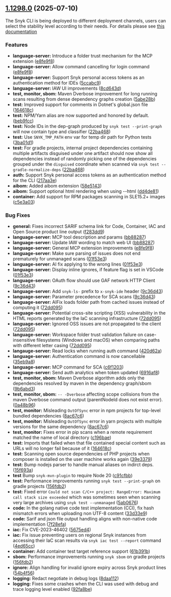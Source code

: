 ## [1.1298.0](https://github.com/snyk/snyk/compare/v1.1297.3...v1.1298.0) (2025-07-10)

The Snyk CLI is being deployed to different deployment channels, users can select the stability level according to their needs. For details please see [this documentation](https://docs.snyk.io/snyk-cli/releases-and-channels-for-the-snyk-cli)

### Features

* **language-server:** Introduce a folder trust mechanism for the MCP extension ([e8fe9f8](https://github.com/snyk/snyk/commit/e8fe9f8e6beb9ce00571883da880c170bc724e78))
* **language-server:** Allow command cancelling for login command ([e8fe9f8](https://github.com/snyk/snyk/commit/e8fe9f8e6beb9ce00571883da880c170bc724e78))
* **language-server:** Support Snyk personal access tokens as an authentication method for IDEs ([5ccabc9](https://github.com/snyk/snyk/commit/5ccabc93f7ab4f8b6790a4a290e17ee3c2c13da0))
* **language-server:** IAW UI improvements ([8cd643d](https://github.com/snyk/snyk/commit/8cd643d01766f5191621bacbdb9d0f27f3fcc1b6))
* **test, monitor, sbom:** Maven Dverbose improvement for long running scans resulting from dense dependency graphs creation ([5abe28b](https://github.com/snyk/snyk/commit/5abe28bafdacf0e6c7ae2a5e08e9317818920331))
* **test:** Improved support for comments in Dotnet's global.json file ([164618c](https://github.com/snyk/snyk/commit/164618cf3b98da98dd2e109f9a94e24354cd8c5e))
* **test:** NPM/Yarn alias are now supported and honored by default. ([beb9fcc](https://github.com/snyk/snyk/commit/beb9fcce7bd37fcb8e3722d2fea74fd196f42708))
* **test:** Node IDs in the dep-graph produced by `snyk test --print-graph` will now contain type and classifier ([22ba468](https://github.com/snyk/snyk/commit/22ba468b6554cbecbf453b83257677b2f22f1c13))
* **test:** Use `SNYK_TMP_PATH` env var for temp dir path for Python tests ([3ba01d1](https://github.com/snyk/snyk/commit/3ba01d19f14ec44008a474aa0bc43e453f0889aa))
* **test:** For gradle projects, internal project dependencies containing multiple artifacts disguised under one artifact should now show all dependencies instead of randomly picking one of the dependencies grouped under the `disguised` coordinate when scanned via `snyk test --gradle-normalize-deps` ([22ba468](https://github.com/snyk/snyk/commit/22ba468b6554cbecbf453b83257677b2f22f1c13))
* **auth:** Support Snyk personal access tokens as an authentication method for the CLI ([217aa3e](https://github.com/snyk/snyk/commit/217aa3ee58a9eee8883dc9087b15c580935a3e75))
* **aibom:** Added aibom extension ([58e5143](https://github.com/snyk/snyk/commit/58e514392dcef3377a05a87746ebfc215802b1d8))
* **aibom:** Support optional html rendering when using --html ([dd4de81](https://github.com/snyk/snyk/commit/dd4de81d8b3267aa85d08e45a06edc1002e72b03))
* **container:** Add support for RPM packages scanning in SLE15.2+ images ([c5e3a03](https://github.com/snyk/snyk/commit/c5e3a0342e2d4c41db6019684dd045cbfa04d377))


### Bug Fixes

* **general:** Fixes incorrect SARIF schema link for Code, Container, IAC and Open Source product line output ([f283dd9](https://github.com/snyk/snyk/commit/f283dd9b4e8bf9bba298b4ff40204b599d738da5))
* **language-server:** MCP tool description and params ([bb88287](https://github.com/snyk/snyk/commit/bb882876e47bfc721b9c2451ac5dee2d5c513cf6))
* **language-server:** Update IAW wording to match web UI ([bb88287](https://github.com/snyk/snyk/commit/bb882876e47bfc721b9c2451ac5dee2d5c513cf6))
* **language-server:** General MCP extension improvements ([e8fe9f8](https://github.com/snyk/snyk/commit/e8fe9f8e6beb9ce00571883da880c170bc724e78))
* **language-server:** Make sure parsing of issues does not end prematurely for unmanaged scans ([01f53e3](https://github.com/snyk/snyk/commit/01f53e39c7d05c33aba9f219de958262202b5545))
* **language-server:** AI fix applying to the wrong lines ([01f53e3](https://github.com/snyk/snyk/commit/01f53e39c7d05c33aba9f219de958262202b5545))
* **language-server:** Display inline ignores, if feature flag is set in VSCode ([01f53e3](https://github.com/snyk/snyk/commit/01f53e39c7d05c33aba9f219de958262202b5545))
* **language-server:** OAuth flow should use GAF network HTTP Client ([9c36d43](https://github.com/snyk/snyk/commit/9c36d437c2862b1cfb60e1bf8c2775c27e7e6d63))
* **language-server:** Add `snyk-ls-` prefix to `x-snyk-ide` header ([9c36d43](https://github.com/snyk/snyk/commit/9c36d437c2862b1cfb60e1bf8c2775c27e7e6d63))
* **language-server:** Parameter precedence for SCA scans ([9c36d43](https://github.com/snyk/snyk/commit/9c36d437c2862b1cfb60e1bf8c2775c27e7e6d63))
* **language-server:** AIFix loads folder path from cached issues instead of computing it ([72dd095](https://github.com/snyk/snyk/commit/72dd095b6986729a8f57507f586ecec501181cdd))
* **language-server:** Potential cross-site scripting (XSS) vulnerability in the HTML reports generated by the IaC scanning infrastructure ([72dd095](https://github.com/snyk/snyk/commit/72dd095b6986729a8f57507f586ecec501181cdd))
* **language-server:** Ignored OSS issues are not propagated to the client ([72dd095](https://github.com/snyk/snyk/commit/72dd095b6986729a8f57507f586ecec501181cdd))
* **language-server:** Workspace folder trust validation failure on case-insensitive filesystems (Windows and macOS) when comparing paths with different letter casing ([72dd095](https://github.com/snyk/snyk/commit/72dd095b6986729a8f57507f586ecec501181cdd))
* **langauge-server:**  Read locks when running auth command ([420d62a](https://github.com/snyk/snyk/commit/420d62ad518d79fcb8a3c0414dc8892ff5f502f1))
* **language-server:** Authentication command is now cancellable ([35eb9a8](https://github.com/snyk/snyk/commit/35eb9a88fc47a26a62a490be88d951e456b2d7c8))
* **language-server:** MCP command for SCA ([c6f1203](https://github.com/snyk/cli/commit/c6f12035639d09023dcaaafdb38a134b0953b0f9))
* **language-server:** Send auth analytics when token updated ([6916af8](https://github.com/snyk/cli/commit/6916af848ea3dc3e79d7e7e9f07089461e6f5ebf))
* **test, monitor, sbom:** Maven Dverbose algorithm adds only the dependencies resolved by maven in the dependency graph/sbom ([9b6abd3](https://github.com/snyk/snyk/commit/9b6abd3ccbf75490d9741d4db3de71ebacb3b822))
* **test, monitor, sbom:** `-- -Dverbose` affecting scope collisions from the maven Dverbose command output (parentNodeId does not exist error). ([0a48b96](https://github.com/snyk/snyk/commit/0a48b965f2b26c68b091ef23692058f1f81b544a))
* **test, monitor:** Misleading `OutOfSync` error in npm projects for top-level bundled dependencies ([8ac67c6](https://github.com/snyk/snyk/commit/8ac67c67bc68d2e0a6b24c613458042e9b880dee))
* **test, monitor:** Misleading `OutOfSync` error in yarn projects with multiple versions for the same dependency ([8ac67c6](https://github.com/snyk/snyk/commit/8ac67c67bc68d2e0a6b24c613458042e9b880dee))
* **test, monitor:** Fixes error in pip scans when a remote requirement matched the name of local directory ([c196bae](https://github.com/snyk/snyk/commit/c196baea66f2e8bfeeddfe946755f3db7a29b2e4))
* **test:** Imports that failed when that file contained special content such as URLs will no longer fail because of it ([164618c](https://github.com/snyk/snyk/commit/164618cf3b98da98dd2e109f9a94e24354cd8c5e))
* **test:** Scanning open source dependencies of PHP projects when composer is installed on the user machine works again ([39e3379](https://github.com/snyk/snyk/commit/39e337965740f6242a22f998cc433d7842468490))
* **test:** Bump nodejs parser to handle manual aliases on indirct deps. ([15f693a](https://github.com/snyk/snyk/commit/15f693a1e47ba15cc264ba6d21c1230cd061ebf6))
* **test** Bump `snyk-mvn-plugin` to require Node 20 ([c91cfbb](https://github.com/snyk/snyk/commit/c91cfbbb02a7319454a306f1889fd443288abf75))
* **test:** Performance improvements running `snyk test --print-graph` on gradle projects ([156fdb2](https://github.com/snyk/snyk/commit/156fdb2802faf6248e129d1869f2b7aa37374cd2))
* **test:** Fixed error `Could not scan C/C++ project: RangeError: Maximum call stack size exceeded` which was sometimes seen when scanning very large archives using `snyk test --unmanaged` ([5ab0676](https://github.com/snyk/snyk/commit/5ab06769a80005a87f2f8264a96c145aca013a34))
* **code:** In the golang native code test implementation (CCI), fix hash mismatch errors when uploading non UTF-8 content ([33d33e9](https://github.com/snyk/snyk/commit/33d33e92bba76cff694cc5ee9e9b2e4b9274a673))
* **code:** Sarif and json file output handling aligns with non-native code implementation ([7f28efa](https://github.com/snyk/snyk/commit/7f28efabac3735acbf9354f18970bd5f4b9a6024))
* **iac:** Fix CVE-2023-46402 ([5675ed4](https://github.com/snyk/snyk/commit/5675ed4b5e11bc89b92be09cbb34db00a2203366))
* **iac:** Fix issue preventing users on regional Snyk instances from accessing their IaC scan results via `snyk iac test --report` command ([4ed65cc](https://github.com/snyk/snyk/commit/4ed65ccca6bc500406c12e85d6d9b8cebf4645d9))
* **container:** Add container test target reference support ([61b391b](https://github.com/snyk/snyk/commit/61b391b1d677c08444c63b45066a3eed3d8905e3))
* **sbom:** Performance improvements running `snyk sbom` on gradle projects ([156fdb2](https://github.com/snyk/snyk/commit/156fdb2802faf6248e129d1869f2b7aa37374cd2))
* **ignore:** Align handling for invalid ignore expiry across Snyk product lines ([54b4f56](https://github.com/snyk/snyk/commit/54b4f56f41497f6da97c651e65b23798809e53b5))
* **logging:** Redact negotiate in debug logs ([8daa112](https://github.com/snyk/snyk/commit/8daa112ff747f2e83c0dabe94426dc99574c9892))
* **logging:** Fixes some crashes when the CLI was used with debug and trace logging level enabled ([92fa8be](https://github.com/snyk/cli/commit/92fa8be2bae46a9d5efe7a3538efe1f9aedc21d1))